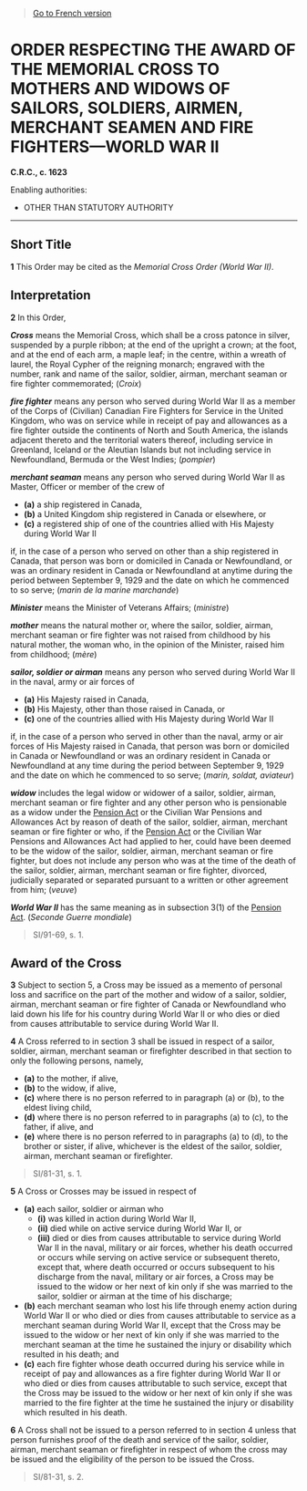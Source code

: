 > [Go to French version](/fr/Règlements/Codification%20des%20règlements%20du%20Canada/1601-1700/C.R.C.,%20ch.%201623.md)

# ORDER RESPECTING THE AWARD OF THE MEMORIAL CROSS TO MOTHERS AND WIDOWS OF SAILORS, SOLDIERS, AIRMEN, MERCHANT SEAMEN AND FIRE FIGHTERS—WORLD WAR II

**C.R.C., c. 1623**

Enabling authorities: 
- OTHER THAN STATUTORY AUTHORITY

----------



## Short Title


**1** This Order may be cited as the *Memorial Cross Order (World War II)*.




## Interpretation


**2** In this Order,

***Cross*** means the Memorial Cross, which shall be a cross patonce in silver, suspended by a purple ribbon; at the end of the upright a crown; at the foot, and at the end of each arm, a maple leaf; in the centre, within a wreath of laurel, the Royal Cypher of the reigning monarch; engraved with the number, rank and name of the sailor, soldier, airman, merchant seaman or fire fighter commemorated; (*Croix*)

***fire fighter*** means any person who served during World War II as a member of the Corps of (Civilian) Canadian Fire Fighters for Service in the United Kingdom, who was on service while in receipt of pay and allowances as a fire fighter outside the continents of North and South America, the islands adjacent thereto and the territorial waters thereof, including service in Greenland, Iceland or the Aleutian Islands but not including service in Newfoundland, Bermuda or the West Indies; (*pompier*)

***merchant seaman*** means any person who served during World War II as Master, Officer or member of the crew of
- **(a)** a ship registered in Canada,
- **(b)** a United Kingdom ship registered in Canada or elsewhere, or
- **(c)** a registered ship of one of the countries allied with His Majesty during World War II

if, in the case of a person who served on other than a ship registered in Canada, that person was born or domiciled in Canada or Newfoundland, or was an ordinary resident in Canada or Newfoundland at anytime during the period between September 9, 1929 and the date on which he commenced to so serve; (*marin de la marine marchande*)

***Minister*** means the Minister of Veterans Affairs; (*ministre*)

***mother*** means the natural mother or, where the sailor, soldier, airman, merchant seaman or fire fighter was not raised from childhood by his natural mother, the woman who, in the opinion of the Minister, raised him from childhood; (*mère*)

***sailor, soldier or airman*** means any person who served during World War II in the naval, army or air forces of
- **(a)** His Majesty raised in Canada,
- **(b)** His Majesty, other than those raised in Canada, or
- **(c)** one of the countries allied with His Majesty during World War II

if, in the case of a person who served in other than the naval, army or air forces of His Majesty raised in Canada, that person was born or domiciled in Canada or Newfoundland or was an ordinary resident in Canada or Newfoundland at any time during the period between September 9, 1929 and the date on which he commenced to so serve; (*marin, soldat, aviateur*)

***widow*** includes the legal widow or widower of a sailor, soldier, airman, merchant seaman or fire fighter and any other person who is pensionable as a widow under the [Pension Act](/en/Acts/Revised%20Statutes%20of%20Canada/P/P-6.md) or the Civilian War Pensions and Allowances Act by reason of death of the sailor, soldier, airman, merchant seaman or fire fighter or who, if the [Pension Act](/en/Acts/Revised%20Statutes%20of%20Canada/P/P-6.md) or the Civilian War Pensions and Allowances Act had applied to her, could have been deemed to be the widow of the sailor, soldier, airman, merchant seaman or fire fighter, but does not include any person who was at the time of the death of the sailor, soldier, airman, merchant seaman or fire fighter, divorced, judicially separated or separated pursuant to a written or other agreement from him; (*veuve*)

***World War II*** has the same meaning as in subsection 3(1) of the [Pension Act](/en/Acts/Revised%20Statutes%20of%20Canada/P/P-6.md). (*Seconde Guerre mondiale*) 
> SI/91-69, s. 1.





## Award of the Cross


**3** Subject to section 5, a Cross may be issued as a memento of personal loss and sacrifice on the part of the mother and widow of a sailor, soldier, airman, merchant seaman or fire fighter of Canada or Newfoundland who laid down his life for his country during World War II or who dies or died from causes attributable to service during World War II.



**4** A Cross referred to in section 3 shall be issued in respect of a sailor, soldier, airman, merchant seaman or firefighter described in that section to only the following persons, namely,
- **(a)** to the mother, if alive,
- **(b)** to the widow, if alive,
- **(c)** where there is no person referred to in paragraph (a) or (b), to the eldest living child,
- **(d)** where there is no person referred to in paragraphs (a) to (c), to the father, if alive, and
- **(e)** where there is no person referred to in paragraphs (a) to (d), to the brother or sister, if alive, whichever is the eldest
of the sailor, soldier, airman, merchant seaman or firefighter. 
> SI/81-31, s. 1.




**5** A Cross or Crosses may be issued in respect of
- **(a)** each sailor, soldier or airman who
	- **(i)** was killed in action during World War II,
	- **(ii)** died while on active service during World War II, or
	- **(iii)** died or dies from causes attributable to service during World War II in the naval, military or air forces, whether his death occurred or occurs while serving on active service or subsequent thereto,
except that, where death occurred or occurs subsequent to his discharge from the naval, military or air forces, a Cross may be issued to the widow or her next of kin only if she was married to the sailor, soldier or airman at the time of his discharge;
- **(b)** each merchant seaman who lost his life through enemy action during World War II or who died or dies from causes attributable to service as a merchant seaman during World War II, except that the Cross may be issued to the widow or her next of kin only if she was married to the merchant seaman at the time he sustained the injury or disability which resulted in his death; and
- **(c)** each fire fighter whose death occurred during his service while in receipt of pay and allowances as a fire fighter during World War II or who died or dies from causes attributable to such service, except that the Cross may be issued to the widow or her next of kin only if she was married to the fire fighter at the time he sustained the injury or disability which resulted in his death.



**6** A Cross shall not be issued to a person referred to in section 4 unless that person furnishes proof of the death and service of the sailor, soldier, airman, merchant seaman or firefighter in respect of whom the cross may be issued and the eligibility of the person to be issued the Cross. 
> SI/81-31, s. 2.



